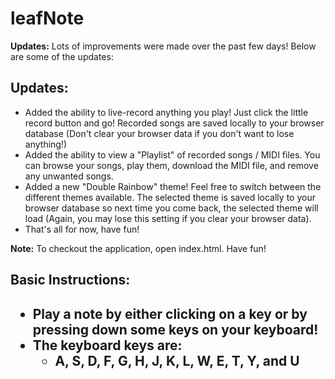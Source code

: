 <h1>leafNote</h1>

<p><strong>Updates:</strong> Lots of improvements were made over the past few days! Below are some of the updates:</p>
<h2>Updates:</h2>
<ul>
  <li>Added the ability to live-record anything you play! Just click the little record button and go! Recorded songs are saved locally to your browser database (Don't clear your browser data if you don't want to lose anything!)</li>
  <li>Added the ability to view a "Playlist" of recorded songs / MIDI files. You can browse your songs, play them, download the MIDI file, and remove any unwanted songs.</li>
  <li>Added a new "Double Rainbow" theme! Feel free to switch between the different themes available. The selected theme is saved locally to your browser database so next time you come back, the selected theme will load (Again, you may lose this setting if you clear your browser data).
  <li>That's all for now, have fun!</li>
</ul>

<p><strong>Note:</strong> To checkout the application, open index.html. Have fun!</p>
<h2>Basic Instructions:<h2>
<ul>
  <li>Play a note by either clicking on a key or by pressing down some keys on your keyboard!</li>
  <li>The keyboard keys are:
    <ul>
      <li>A, S, D, F, G, H, J, K, L, W, E, T, Y, and U</li>
    </ul>
  </li>
</ul>
